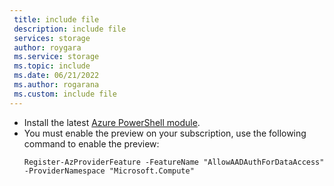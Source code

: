 ```yaml
---
 title: include file
 description: include file
 services: storage
 author: roygara
 ms.service: storage
 ms.topic: include
 ms.date: 06/21/2022
 ms.author: rogarana
 ms.custom: include file
---
```

- Install the latest [Azure PowerShell module](/powershell/azure/install-az-ps).
- You must enable the preview on your subscription, use the following command to enable the preview:
    ```azurepowershell
    Register-AzProviderFeature -FeatureName "AllowAADAuthForDataAccess" -ProviderNamespace "Microsoft.Compute"
    ```